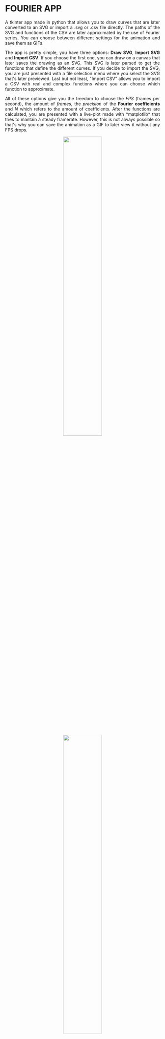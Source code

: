 # FOURIER APP
<p align="justify">A tkinter app made in python that allows you to draw curves that are later converted to an SVG or import a .svg or .csv file directly. The paths of the SVG and functions of the CSV are later approximated by the use of Fourier series. You can choose between different settings for the animation and save them as GIFs.</p>
<p align="justify">
The app is pretty simple, you have three options: <b>Draw SVG</b>, <b>Import SVG</b> and <b>Import CSV</b>. If you choose the first one, you can draw on a canvas that later saves the drawing as an SVG. This SVG is later parsed to get the functions that define the different curves. If you decide to import the SVG, you are just presented with a file selection menu where you select the SVG that's later previewed. Last but not least, "Import CSV" allows you to import a CSV with real and complex functions where you can choose which function to approximate.</p>
<p align="justify">
All of these options give you the freedom to choose the <i>FPS</i> (frames per second), the amount of <i>frames</i>, the <i>precision</i> of the <b>Fourier coefficients</b> and <i>N</i> which refers to the amount of coefficients. After the functions are calculated, you are presented with a live-plot made with *matplotlib* that tries to mantain a steady framerate. However, this is not always possible so that's why you can save the animation as a GIF to later view it without any FPS drops.
</p>
<p align="middle">
    <img src="gif/sigma.gif" width="50%"/>
    <img src="gif/music-note.gif" width="50%"/>
</p>

## INSTALLATION

Tested in Python version 3.12.2 and 3.11.9. For the app to work you have to install the libraries inside requirements.txt using the following command:

```
pip install requirements.txt
```

Clone the entire repository and don't change the folders name. If the fonts don't load, try to first install them on your system.